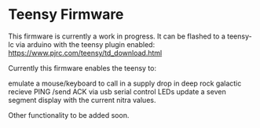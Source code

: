 # Teensy Firmware

This firmware is currently a work in progress. It can be flashed to a teensy-lc via arduino with the teensy plugin enabled: https://www.pjrc.com/teensy/td_download.html

Currently this firmware enables the teensy to:

emulate a mouse/keyboard to call in a supply drop in deep rock galactic
recieve PING /send ACK via usb serial
control LEDs
update a seven segment display with the current nitra values. 


Other functionality to be added soon. 
